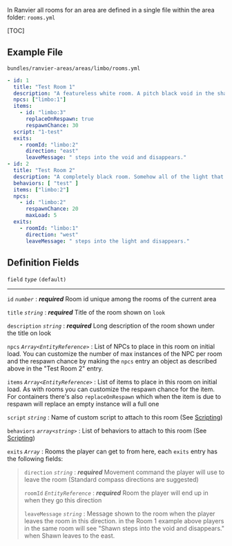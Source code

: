 In Ranvier all rooms for an area are defined in a single file within the area folder: `rooms.yml`

[TOC]

## Example File

`bundles/ranvier-areas/areas/limbo/rooms.yml`
``` yaml
- id: 1
  title: "Test Room 1"
  description: "A featureless white room. A pitch black void in the shape of archway can be seen on the east side of the room."
  npcs: ["limbo:1"]
  items:
    - id: "limbo:3"
      replaceOnRespawn: true
      respawnChance: 30
  script: "1-test"
  exits:
    - roomId: "limbo:2"
      direction: "east"
      leaveMessage: " steps into the void and disappears."
- id: 2
  title: "Test Room 2"
  description: "A completely black room. Somehow all of the light that should be coming from the room to the west does not pass through the archway. A single lightbulb hangs from the ceiling illuminating a small area."
  behaviors: [ "test" ]
  items: ["limbo:2"]
  npcs:
    - id: "limbo:2"
      respawnChance: 20
      maxLoad: 5
  exits:
    - roomId: "limbo:1"
      direction: "west"
      leaveMessage: " steps into the light and disappears."

```

## Definition Fields

`field` _`type`_ `(default)`

----

`id` _`number`_
:    ***required*** Room id unique among the rooms of the current area

`title` _`string`_
:    ***required*** Title of the room shown on `look`

`description` _`string`_
:    ***required*** Long description of the room shown under the title on look

`npcs` _`Array<EntityReference>`_
:    List of NPCs to place in this room on initial load. You can customize the number of max instances of the NPC per room and the respawn chance by making the `npcs` entry an object as described above in the "Test Room 2" entry.

`items` _`Array<EntityReference>`_
:    List of items to place in this room on initial load. As with rooms you can customize the respawn chance for the item. For containers there's also `replaceOnRespawn` which when the item is due to respawn will replace an empty instance will a full one

`script` _`string`_
:    Name of custom script to attach to this room (See [Scripting](scripting.md))

`behaviors` _`array<string>`_
:    List of behaviors to attach to this room (See [Scripting](scripting.md))

`exits` _`Array`_
:    Rooms the player can get to from here, each `exits` entry has the following fields:

> `direction` _`string`_
> :    ***required*** Movement command the player will use to leave the room (Standard compass directions are suggested)
> 
> `roomId` _`EntityReference`_
> :    ***required*** Room the player will end up in when they go this direction
> 
> `leaveMessage` _`string`_
> :    Message shown to the room when the player leaves the room in this direction. in the Room 1 example above players in the same room will see "Shawn steps into the void and disappears." when Shawn leaves to the east.

